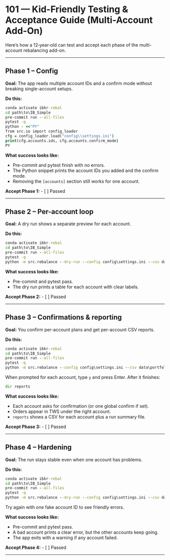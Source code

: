 # 101 — Kid-Friendly Testing & Acceptance Guide (Multi-Account Add-On)

Here’s how a 12‑year‑old can test and accept each phase of the multi-account rebalancing add-on.

---

## Phase 1 – Config
**Goal:** The app reads multiple account IDs and a confirm mode without breaking single-account setups.

**Do this:**
```bat
conda activate ibkr-rebal
cd path\to\IB_Simple
pre-commit run --all-files
pytest -q
python - <<"PY"
from src.io import config_loader
cfg = config_loader.load("config\\settings.ini")
print(cfg.accounts.ids, cfg.accounts.confirm_mode)
PY
```
**What success looks like:**
- Pre-commit and pytest finish with no errors.
- The Python snippet prints the account IDs you added and the confirm mode.
- Removing the `[accounts]` section still works for one account.

**Accept Phase 1:** - [ ] Passed

---

## Phase 2 – Per-account loop
**Goal:** A dry run shows a separate preview for each account.

**Do this:**
```bat
conda activate ibkr-rebal
cd path\to\IB_Simple
pre-commit run --all-files
pytest -q
python -m src.rebalance --dry-run --config config\settings.ini --csv data\portfolios.csv
```
**What success looks like:**
- Pre-commit and pytest pass.
- The dry run prints a table for each account with clear labels.

**Accept Phase 2:** - [ ] Passed

---

## Phase 3 – Confirmations & reporting
**Goal:** You confirm per-account plans and get per-account CSV reports.

**Do this:**
```bat
conda activate ibkr-rebal
cd path\to\IB_Simple
pre-commit run --all-files
pytest -q
python -m src.rebalance --config config\settings.ini --csv data\portfolios.csv
```
When prompted for each account, type `y` and press Enter.
After it finishes:
```bat
dir reports
```
**What success looks like:**
- Each account asks for confirmation (or one global confirm if set).
- Orders appear in TWS under the right account.
- `reports` shows a CSV for each account plus a run summary file.

**Accept Phase 3:** - [ ] Passed

---

## Phase 4 – Hardening
**Goal:** The run stays stable even when one account has problems.

**Do this:**
```bat
conda activate ibkr-rebal
cd path\to\IB_Simple
pre-commit run --all-files
pytest -q
python -m src.rebalance --dry-run --config config\settings.ini --csv data\portfolios.csv
```
Try again with one fake account ID to see friendly errors.

**What success looks like:**
- Pre-commit and pytest pass.
- A bad account prints a clear error, but the other accounts keep going.
- The app exits with a warning if any account failed.

**Accept Phase 4:** - [ ] Passed

---
